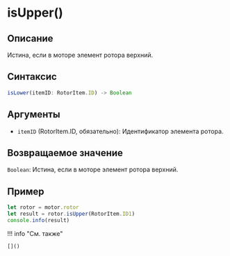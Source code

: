 # isUpper()

## Описание
Истина, если в моторе элемент ротора верхний.

## Синтаксис
```javascript
isLower(itemID: RotorItem.ID) -> Boolean
```

## Аргументы
- `itemID` (RotorItem.ID, обязательно): Идентификатор элемента ротора.

## Возвращаемое значение
`Boolean`: Истина, если в моторе элемент ротора верхний.

## Пример
```javascript linenums="1"
let rotor = motor.rotor
let result = rotor.isUpper(RotorItem.ID1)
console.info(result)
```

!!! info "См. также"

    []()

